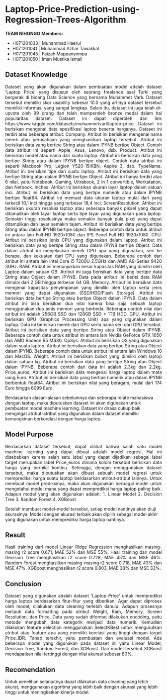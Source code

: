 # Laptop-Price-Prediction-using-Regression-Trees-Algorithm
**TEAM NIHONGO**
**Members:**
- H071201033 | Muhammad Haerul
- H071201041 | Muhammad Azhar Tawakkal
- H071201045 | Faizah Mappanyompa
- H071201050 | Iman Mustika Ismail

## Dataset Knowledge
<p align="justify">
Dataset yang akan digunakan dalam pembuatan model adalah dataset ‘Laptop Price’ yang disusun oleh seorang freelance asal Turki yang bergerak di bidang Data Science yang bernama Muhammet Varlı. Dataset tersebut memiliki skor usability sebesar 10.0 yang artinya dataset tersebut memiliki informasi yang sangat lengkap. Selain itu, dataset ini juga telah di-upvote oleh 99 orang dan telah memperoleh bronze medal dalam hal popularitas dataset. Dataset ini dapat diperoleh dari link https://www.kaggle.com/datasets/muhammetvarl/laptop-price. Dataset ini berisikan mengenai data spesifikasi laptop beserta harganya. Dataset ini terdiri atas beberapa atribut:
Company. Atribut ini berisikan mengenai nama merek atau perusahaan yang menghasilkan laptop tersebut. Atribut ini berisikan data yang bertipe String atau dalam IPYNB bertipe Object. Contoh data atribut ini seperti Apple, Asus, Lenovo, dsb. 
Product. Atribut ini berisikan model atau nama dari suatu laptop. Atribut ini berisikan data yang bertipe String atau dalam IPYNB bertipe object. Contoh data atribut ini seperti Macbook Pro, Legion Y520-15IKBN, Aspire 3, dsb.
TypeName. Atribut ini berisikan tipe dari suatu laptop. Atribut ini berisikan data yang bertipe String atau dalam IPYNB bertipe Object. Atribut ini hanya terdiri atas 6 nilai, yaitu Notebook, Gaming, Ultrabook, 2 in 1 convertible, Workstation, dan Netbook.
Inches. Atribut ini berisikan ukuran layar laptop dalam satuan inci. Atribut ini berisikan data yang bertipe numerik atau dalam IPYNB bertipe float64. Atribut ini memuat data ukuran laptop mulai dari yang terkecil 10,1 inci hingga yang terbesar 18,4 inci.
ScreenResolution. Atribut ini berisikan ukuran resolusi laptop atau seberapa banyak piksel yang dapat ditampilkan oleh layar laptop serta tipe layar yang digunakan pada laptop. Semakin tinggi resolusinya maka semakin banyak pula pixel yang dapat ditampilkan dan layar semakin tajam. Atribut ini berisikan data yang bertipe String atau dalam IPYNB bertipe object. Beberapa contoh data untuk atribut ini antara lain Full HD 1920x1080 dan IPS Panel Full HD 1920x1080.
CPU. Atribut ini berisikan jenis CPU yang digunakan dalam laptop. Atribut ini berisikan data yang bertipe String atau dalam IPYNB bertipe Object. Data dalam atribut ini menjelaskan merek CPU apa yang digunakan, seri ke berapa, dan kekuatan dari CPU yang digunakan. Beberapa contoh dari atribut ini antara lain Intel Core i5 7200U 2.5GHz dan AMD A9-Series 9420 3GHz.
RAM. Atribut ini menunjukkan besar kapasitas RAM yang dimiliki oleh Laptop dalam satuan GB. Atribut ini juga berisikan data yang bertipe data String atau Object dalam IPYNB. Data pada atribut ini berisi data RAM dimulai dari 2 GB hingga terbesar 64 GB.
Memory. Atribut ini berisikan data mengenai kapasitas penyimpanan yang dimiliki oleh laptop serta jenis memori yang dapat digunakan (SSD/HDD/Flash Storage). Atribut ini berisikan data bertipe String atau bertipe Object dalam IPYNB. Data dalam atribut ini bisa berisikan dua nilai karena bisa saja sebuah laptop menggunakan dua jenis memori yang berbeda. Beberapa contoh nilai dari atribut ini adalah 256GB SSD dan 128GB SSD +  1TB HDD.
GPU. Atribut ini berisikan GPU (Graphics Processing Unit)  apa yang digunakan dalam laptop. Data ini berisikan merek dari GPU serta nama seri dari GPU tersebut. Atribut ini berisikan data yang bertipe String atau Object dalam IPYNB. Beberapa contoh data untuk atribut ini antara lain Nvidia GeForce GTX 1050 dan AMD Radeon R5 M430.
OpSys. Atribut ini berisikan OS yang digunakan dalam suatu laptop. Atribut ini berisikan data yang bertipe String atau Object dalam IPYNB. Beberapa contoh data untuk atribut ini antara lain Windows 10 dan MacOS.
Weight. Atribut ini berisikan bobot yang dimiliki oleh laptop dalam satuan kg. Atribut ini berisikan data yang bertipe String atau Object dalam IPYNB. Beberapa contoh dari data ini adalah 2.3kg dan 2.2kg.
Price_euros. Atribut ini berisikan data mengenai harga laptop dalam mata uang Euro. Atribut ini berisikan data yang bertipe numerik atau dalam IPYNB berbentuk float64. Atribut ini berisikan nilai yang beragam, mulai dari 174 Euro hingga 6099 Euro.
		
Berdasarkan alasan-alasan sebelumnya dan seberapa relate mahasiswa dengan laptop, maka diputuskan dataset ini akan digunakan untuk pembuatan model machine learning. Dataset ini dirasa cukup baik mengingat atribut-atribut yang digunakan dalam dataset memiliki kemungkinan berkorelasi dengan harga laptop.
</p>

## Model Purpose
<p align="justify">
Berdasarkan dataset tersebut, dapat dilihat bahwa salah satu model machine learning yang dapat dibuat adalah model regresi. Hal ini disebabkan karena salah satu label yang dapat dijadikan sebagai label target merupakan label Price_euros dimana kolom tersebut berisikan data harga yang bernilai kontinu. Sehingga, dengan menggunakan dataset tersebut, maka diputuskan akan dibuat sebuah model regresi untuk memprediksi harga suatu laptop berdasarkan atribut-atribut lainnya.
	Untuk membuat model prediksinya, maka akan digunakan berbagai model untuk mengetahui model mana yang dapat memprediksi harga laptop paling baik. Adapun model yang akan digunakan adalah:
1. Linear Model
2. Decision Tree
3. Random Forest
4. XGBoost

Setelah membuat model-model tersebut, setiap model nantinya akan diuji akurasinya. Model dengan akurasi terbaik akan dipilih sebagai model akhir yang digunakan untuk memprediksi harga laptop nantinya.
</p>

## Result
<p align="justify">
Hasil training dari model Linear Ridge Regression menghasilkan masing-masing r2 score 0.671, MAE 52% dan MSE 55%. Hasil training dari model Decision Tree menghasilkan r2 score 0.728, MAE 45% dan MSE 46%. Random Forest menghasilkan masing-masing r2 score 0.718, MAE 43% dan MSE 47%. XGBoost menghasilkan r2 score 0.803, MAE 38% dan MSE 33%. 
</p>

## Conclusion
<p align="justify">
Dataset yang digunakan adalah dataset 'Laptop Price' untuk memprediksi harga laptop berdasarkan fitur-fitur yang diberikan. Agar dapat diproses oleh model, dilakukan data cleaning terlebih dahulu. Adapun prosesnya meliputi data formatting pada atribut Weight, Ram, Memory, Screen Resolution, dan Price. Data yang sudah diformat dilakukan encoding, yaitu metode mengubah data kategorik menjadi data numerik. Kemudian dilakukan feature selection menggunakan SelectKBest untuk mengurutkan atribut atau feature apa yang memiliki korelasi yang tinggi dengan target Price_IDR. Tahap terakhir, yaitu pembuatan dan evaluasi model. Ada beberapa model yang digunakan pada dataset ini yaitu Linear Model, Decision Tree, Random Forest, dan XGBoost. Dari model tersebut XGBoost mendapatkan nilai tertinggi dengan nilai akurasi sebesar 80%.
</p>

## Recomendation
Untuk penelitian selanjutnya dapat dilakukan data cleaning yang lebih akurat, menggunakan algoritma yang lebih baik dengan akurasi yang lebih tinggi untuk meningkatkan kinerja model. 
</p>

